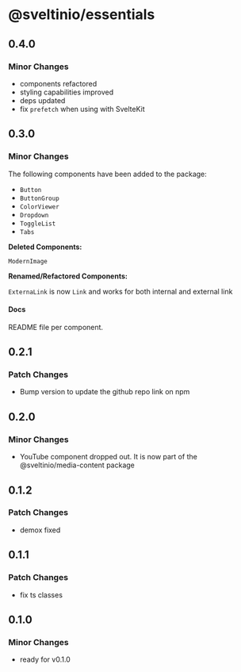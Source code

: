 # @sveltinio/essentials

## 0.4.0

### Minor Changes

- components refactored
- styling capabilities improved
- deps updated
- fix `prefetch` when using with SvelteKit

## 0.3.0

### Minor Changes

The following components have been added to the package:

- `Button`
- `ButtonGroup`
- `ColorViewer`
- `Dropdown`
- `ToggleList`
- `Tabs`

**Deleted Components:**

`ModernImage`

**Renamed/Refactored Components:**

`ExternaLink` is now `Link` and works for both internal and external link

#### Docs

README file per component.

## 0.2.1

### Patch Changes

- Bump version to update the github repo link on npm

## 0.2.0

### Minor Changes

- YouTube component dropped out. It is now part of the @sveltinio/media-content package

## 0.1.2

### Patch Changes

- demox fixed

## 0.1.1

### Patch Changes

- fix ts classes

## 0.1.0

### Minor Changes

- ready for v0.1.0
